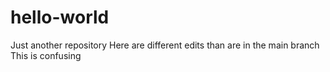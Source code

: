 # hello-world
Just another repository
Here are different edits than are in the main branch
This is confusing
